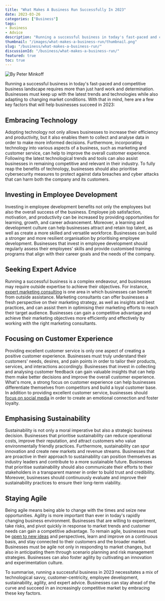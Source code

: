 ```yaml
---
title: "What Makes A Business Run Successfully In 2023"
date: 2023-03-26
categories: ["Business"]
tags:
- Business
- Advice
description: "Running a successful business in today's fast-paced and competitive business landscape requires more than just hard work and determination. Businesses must keep up with the latest trends and technologies while also adapting to changing market conditions. With that in mind, here are a few key factors that will help businesses succeed in 2023:"
thumbnail: "/images/what-makes-a-business-run/thumbnail.png"
slug: "/business/what-makes-a-business-run/"
discussionId: "/business/what-makes-a-business-run/"
featured: true
toc: true
---
```


![By Peter Minkoff](/images/what-makes-a-business-run/thumbnail.png)

Running a successful business in today's fast-paced and competitive business landscape requires more than just hard work and determination. Businesses must keep up with the latest trends and technologies while also adapting to changing market conditions. With that in mind, here are a few key factors that will help businesses succeed in 2023:

## Embracing Technology

Adopting technology not only allows businesses to increase their efficiency and productivity, but it also enables them to collect and analyse data in order to make more informed decisions. Furthermore, incorporating technology into various aspects of a business, such as marketing and customer service, can help to improve the overall customer experience. Following the latest technological trends and tools can also assist businesses in remaining competitive and relevant in their industry. To fully reap the benefits of technology, businesses should also prioritise cybersecurity measures to protect against data breaches and cyber attacks that can harm both the company and its customers.

## Investing in Employee Development

Investing in employee development benefits not only the employees but also the overall success of the business. Employee job satisfaction, motivation, and productivity can be increased by providing opportunities for learning, growth, and career advancement. Moreover, a learning and development culture can help businesses attract and retain top talent, as well as create a more skilled and versatile workforce. Businesses can build a stronger and more resilient organisation by prioritising employee development. Businesses that invest in employee development should regularly assess their employees' skills and provide customised training programs that align with their career goals and the needs of the company.

## Seeking Expert Advice

Running a successful business is a complex endeavour, and businesses may require outside expertise to achieve their objectives. For instance, [expert marketing consulting](https://www.trinityp3.com/) is one area in which businesses can benefit from outside assistance. Marketing consultants can offer businesses a fresh perspective on their marketing strategy, as well as insights and best practices, and can assist them in optimising their marketing efforts to reach their target audience. Businesses can gain a competitive advantage and achieve their marketing objectives more efficiently and effectively by working with the right marketing consultants.

## Focusing on Customer Experience

Providing excellent customer service is only one aspect of creating a positive customer experience. Businesses must truly understand their customers' needs, desires, and pain points in order to tailor their products, services, and interactions accordingly. Businesses that invest in collecting and analysing customer feedback can gain valuable insights that can help them make better decisions and improve the overall customer experience. What's more, a strong focus on customer experience can help businesses differentiate themselves from competitors and build a loyal customer base. In addition to providing excellent customer service, businesses should [focus on social media](https://www.thebeardmag.com/lifestyle/importance-of-social-media-for-small-businesses/) in order to create an emotional connection and foster loyalty.

## Emphasising Sustainability

Sustainability is not only a moral imperative but also a strategic business decision. Businesses that prioritise sustainability can reduce operational costs, improve their reputation, and attract customers who value environmentally friendly practices. Furthermore, sustainability can spur innovation and create new markets and revenue streams. Businesses that are proactive in their approach to sustainability can position themselves as industry leaders and contribute to a more sustainable future. Businesses that prioritise sustainability should also communicate their efforts to their stakeholders in a transparent manner in order to build trust and credibility. Moreover, businesses should continuously evaluate and improve their sustainability practices to ensure their long-term viability.

## Staying Agile

Being agile means being able to change with the times and seize new opportunities. Agility is more important than ever in today's rapidly changing business environment. Businesses that are willing to experiment, take risks, and pivot quickly in response to market trends and customer needs can gain a competitive advantage. To remain agile, businesses must be [open to new ideas](http://https//beautyandthemist.com/2023/02/how-to-be-a-better-small-business-owner/) and perspectives, learn and improve on a continuous basis, and stay connected to their customers and the broader market. Businesses must be agile not only in responding to market changes, but also in anticipating them through scenario planning and risk management strategies. Businesses can also foster agility by cultivating an innovation and experimentation culture.

To summarise, running a successful business in 2023 necessitates a mix of technological savvy, customer-centricity, employee development, sustainability, agility, and expert advice. Businesses can stay ahead of the curve and succeed in an increasingly competitive market by embracing these key factors.